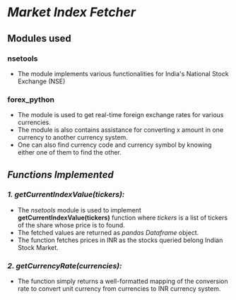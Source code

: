 # ***Market Index Fetcher***

## **Modules used**

### nsetools

- The module implements various functionalities for India's National Stock Exchange (NSE)

### forex_python

- The module is used to get real-time foreign exchange rates for various currencies.
- The module is also contains assistance for converting x amount in one currency to another currency system.
- One can also find currency code and currency symbol by knowing either one of them to find the other.

## ***Functions Implemented***

### *1. getCurrentIndexValue(tickers):*

- The *nsetools* module is used to implement **getCurrentIndexValue(tickers)** function where *tickers* is a list of tickers of the share whose price is to found.
- The fetched values are returned as *pandas Dataframe* object.
- The function fetches prices in INR as the stocks queried belong Indian Stock Market.

### *2. getCurrencyRate(currencies):*

- The function simply returns a well-formatted mapping of the conversion rate to convert unit currency from currencies to INR currency system.
